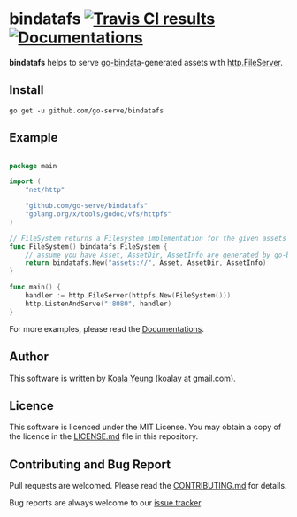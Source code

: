 # bindatafs [![Travis CI results][shield-travis]][travis] [![Documentations][shield-godoc]][godoc]

[travis]: https://travis-ci.org/go-serve/bindatafs
[repository]: https://github.com/go-serve/bindatafs
[go-bindata]: https://github.com/jteeuwen/go-bindata
[godoc]: https://godoc.org/github.com/go-serve/bindatafs
[http.FileServer]: https://golang.org/pkg/net/http/#FileServer

[shield-travis]: https://api.travis-ci.org/go-serve/bindatafs.svg?branch=master
[shield-godoc]: https://img.shields.io/badge/godoc-reference-5272B4.svg

**bindatafs** helps to serve [go-bindata][go-bindata]-generated assets with
[http.FileServer][http.FileServer].

## Install

```
go get -u github.com/go-serve/bindatafs
```


## Example

```go

package main

import (
    "net/http"

    "github.com/go-serve/bindatafs"
    "golang.org/x/tools/godoc/vfs/httpfs"
)

// FileSystem returns a Filesystem implementation for the given assets
func FileSystem() bindatafs.FileSystem {
    // assume you have Asset, AssetDir, AssetInfo are generated by go-bindata
    return bindatafs.New("assets://", Asset, AssetDir, AssetInfo)
}

func main() {
    handler := http.FileServer(httpfs.New(FileSystem()))
    http.ListenAndServe(":8080", handler)
}

```

For more examples, please read the [Documentations][godoc].


## Author
This software is written by [Koala Yeung](https://github.com/yookoala) (koalay at gmail.com).


## Licence
This software is licenced under the MIT License. You may obtain a copy of the
licence in the [LICENSE.md][LICENSE.md] file in this repository.

[LICENSE.md]: LICENSE.md


## Contributing and Bug Report
Pull requests are welcomed. Please read the [CONTRIBUTING.md][CONTRIBUTING.md]
for details.

Bug reports are always welcome to our [issue tracker][issues].

[CONTRIBUTING.md]: CONTRIBUTING.md
[issues]: https://github.com/go-serve/goserve/issues
